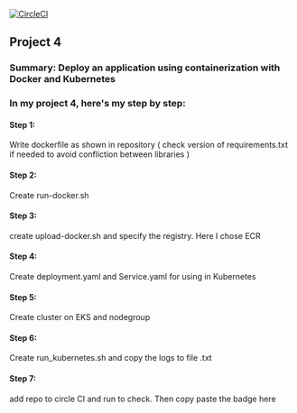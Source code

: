 [![CircleCI](https://dl.circleci.com/status-badge/img/gh/MinhPB98/DevOps-Project4-MinhPB3/tree/master.svg?style=svg)](https://dl.circleci.com/status-badge/redirect/gh/MinhPB98/DevOps-Project4-MinhPB3/tree/master)

## Project 4
### Summary: Deploy an application using containerization with Docker and Kubernetes
### In my project 4, here's my step by step:
#### Step 1:
Write dockerfile as shown in repository ( check version of requirements.txt if needed to avoid confliction between libraries )
#### Step 2: 
Create run-docker.sh
#### Step 3: 
create upload-docker.sh and specify the registry. Here I chose ECR
#### Step 4: 
Create deployment.yaml and Service.yaml for using in Kubernetes
#### Step 5:
Create cluster on EKS and nodegroup
#### Step 6:
Create run_kubernetes.sh and copy the logs to file .txt
#### Step 7: 
add repo to circle CI and run to check. Then copy paste the badge here

